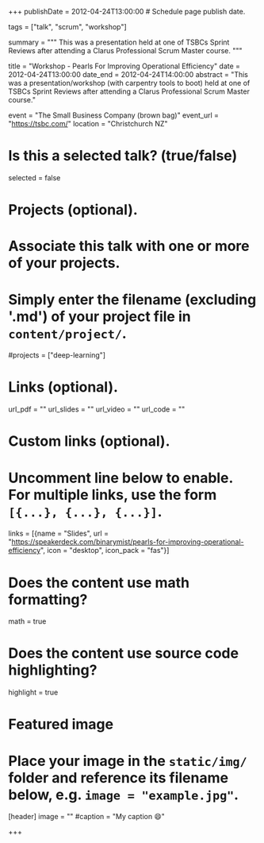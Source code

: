+++
publishDate = 2012-04-24T13:00:00  # Schedule page publish date.

tags = ["talk", "scrum", "workshop"]

summary = """
This was a presentation held at one of TSBCs Sprint Reviews after attending a Clarus Professional Scrum Master course.
"""

title = "Workshop - Pearls For Improving Operational Efficiency"
date = 2012-04-24T13:00:00
date_end = 2012-04-24T14:00:00
abstract = "This was a presentation/workshop (with carpentry tools to boot) held at one of TSBCs Sprint Reviews after attending a Clarus Professional Scrum Master course."

event = "The Small Business Company (brown bag)"
event_url = "https://tsbc.com/"
location = "Christchurch NZ"

# Is this a selected talk? (true/false)
selected = false

# Projects (optional).
#   Associate this talk with one or more of your projects.
#   Simply enter the filename (excluding '.md') of your project file in `content/project/`.
#projects = ["deep-learning"]

# Links (optional).
url_pdf = ""
url_slides = ""
url_video = ""
url_code = ""

# Custom links (optional).
#   Uncomment line below to enable. For multiple links, use the form `[{...}, {...}, {...}]`.
links = [{name = "Slides", url = "https://speakerdeck.com/binarymist/pearls-for-improving-operational-efficiency", icon = "desktop", icon_pack = "fas"}]

# Does the content use math formatting?
math = true

# Does the content use source code highlighting?
highlight = true

# Featured image
# Place your image in the `static/img/` folder and reference its filename below, e.g. `image = "example.jpg"`.
[header]
image = ""
#caption = "My caption :smile:"

+++

<script async class="speakerdeck-embed" data-id="c1d3765b5fd44d9aaf236485b4ada0a2" data-ratio="1.33333333333333" src="//speakerdeck.com/assets/embed.js"></script>
<br>


